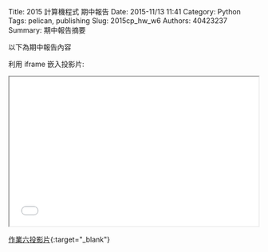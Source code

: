 Title: 2015 計算機程式 期中報告
Date: 2015-11/13 11:41
Category: Python
Tags: pelican, publishing
Slug: 2015cp_hw_w6
Authors: 40423237
Summary: 期中報告摘要

以下為期中報告內容

利用 iframe 嵌入投影片:

<iframe src="40423236_cp_w6_p.html" width="500" height="300"></iframe>

[作業六投影片](40423237_cp_w6_p.html){:target="_blank"}
